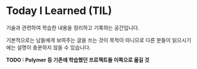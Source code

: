 # Today I Learned (TIL)

기술과 관련하여 학습한 내용을 정리하고 기록하는 공간입니다.

기본적으로는 남들에게 보여주는 글을 쓰는 것이 목적이 아니므로 다른 분들이 읽으시기에는 설명이 충분하지 않을 수 있습니다.

__TODO : Polymer 등 기존에 학습했던 프로젝트들 이쪽으로 옮길 것__
